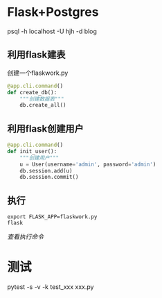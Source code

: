 Flask+Postgres
==============
psql -h localhost -U hjh -d blog

利用flask建表
------------
创建一个flaskwork.py
``` py
@app.cli.command()
def create_db():
    """创建数据表"""
    db.create_all()
```

利用flask创建用户
---------------
``` py
@app.cli.command()
def init_user():
    """创建用户"""
    u = User(username='admin', password='admin')
    db.session.add(u)
    db.session.commit()
```

执行
----
```
export FLASK_APP=flaskwork.py
flask
```
*查看执行命令*

测试
===
pytest -s -v -k test_xxx xxx.py